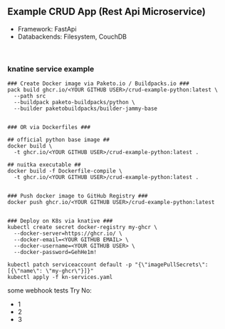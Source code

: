 ## Example CRUD App (Rest Api Microservice)
- Framework: FastApi
- Databackends: Filesystem, CouchDB

<br>

### knatine service example
```
### Create Docker image via Paketo.io / Buildpacks.io ###
pack build ghcr.io/<YOUR GITHUB USER>/crud-example-python:latest \
  --path src
  --buildpack paketo-buildpacks/python \
  --builder paketobuildpacks/builder-jammy-base


### OR via Dockerfiles ###

## official python base image ##
docker build \
  -t ghcr.io/<YOUR GITHUB USER>/crud-example-python:latest .  

## nuitka executable ##
docker build -f Dockerfile-compile \
  -t ghcr.io/<YOUR GITHUB USER>/crud-example-python:latest .   


### Push docker image to GitHub Registry ###
docker push ghcr.io/<YOUR GITHUB USER>/crud-example-python:latest


### Deploy on K8s via knative ###
kubectl create secret docker-registry my-ghcr \
  --docker-server=https://ghcr.io/ \
  --docker-email=<YOUR GITHUB EMAIL> \
  --docker-username=<YOUR GITHUB USER> \
  --docker-password=GehHe1m!

kubectl patch serviceaccount default -p "{\"imagePullSecrets\": [{\"name\": \"my-ghcr\"}]}"
kubectl apply -f kn-services.yaml

```

some webhook tests
Try No:
- 1
- 2
- 3
